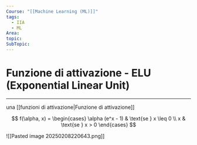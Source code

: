 ```yaml
---
Course: "[[Machine Learning (ML)]]"
tags:
  - IIA
  - ML
Area: 
topic: 
SubTopic:
---
```

# Funzione di attivazione - ELU (Exponential Linear Unit)
---
una [[funzioni di attivazione|Funzione di attivazione]]

$$
f(\alpha, x) =
\begin{cases} 
\alpha (e^x - 1) & \text{se } x \leq 0 \\
x & \text{se } x > 0
\end{cases}
$$



![[Pasted image 20250208220643.png]]
